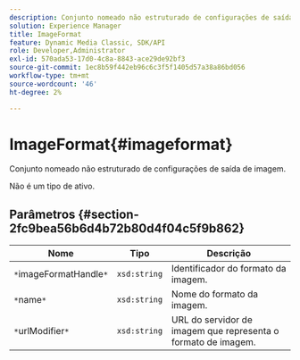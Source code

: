 ```yaml
---
description: Conjunto nomeado não estruturado de configurações de saída de imagem.
solution: Experience Manager
title: ImageFormat
feature: Dynamic Media Classic, SDK/API
role: Developer,Administrator
exl-id: 570ada53-17d0-4c8a-8843-ace29de92bf3
source-git-commit: 1ec8b59f442eb96c6c3f5f1405d57a38a86bd056
workflow-type: tm+mt
source-wordcount: '46'
ht-degree: 2%

---
```


# ImageFormat{#imageformat}

Conjunto nomeado não estruturado de configurações de saída de imagem.

Não é um tipo de ativo.

## Parâmetros {#section-2fc9bea56b6d4b72b80d4f04c5f9b862}

| Nome | Tipo | Descrição |
|---|---|---|
| `*`imageFormatHandle`*` | `xsd:string` | Identificador do formato da imagem. |
| `*`name`*` | `xsd:string` | Nome do formato da imagem. |
| `*`urlModifier`*` | `xsd:string` | URL do servidor de imagem que representa o formato de imagem. |
